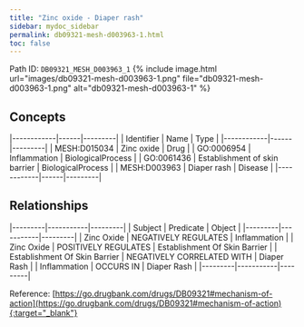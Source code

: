```yaml
---
title: "Zinc oxide - Diaper rash"
sidebar: mydoc_sidebar
permalink: db09321-mesh-d003963-1.html
toc: false 
---
```



Path ID: `DB09321_MESH_D003963_1`
{% include image.html url="images/db09321-mesh-d003963-1.png" file="db09321-mesh-d003963-1.png" alt="db09321-mesh-d003963-1" %}

## Concepts

|------------|------|---------|
| Identifier | Name | Type    |
|------------|------|---------|
| MESH:D015034 | Zinc oxide | Drug |
| GO:0006954 | Inflammation | BiologicalProcess |
| GO:0061436 | Establishment of skin barrier | BiologicalProcess |
| MESH:D003963 | Diaper rash | Disease |
|------------|------|---------|

## Relationships

|---------|-----------|---------|
| Subject | Predicate | Object  |
|---------|-----------|---------|
| Zinc Oxide | NEGATIVELY REGULATES | Inflammation |
| Zinc Oxide | POSITIVELY REGULATES | Establishment Of Skin Barrier |
| Establishment Of Skin Barrier | NEGATIVELY CORRELATED WITH | Diaper Rash |
| Inflammation | OCCURS IN | Diaper Rash |
|---------|-----------|---------|

Reference: [https://go.drugbank.com/drugs/DB09321#mechanism-of-action](https://go.drugbank.com/drugs/DB09321#mechanism-of-action){:target="_blank"}
